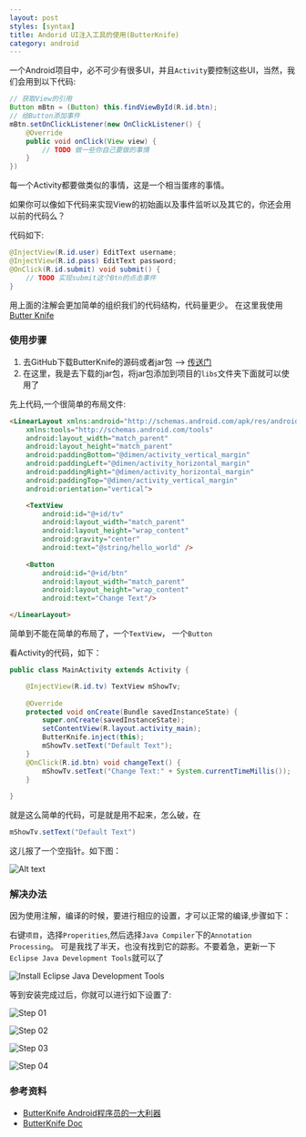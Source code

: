 ```yaml
---
layout: post
styles: [syntax]
title: Andorid UI注入工具的使用(ButterKnife)
category: android
---
```


一个Android项目中，必不可少有很多UI，并且`Activity`要控制这些UI，当然，我们会用到以下代码:

```java
// 获取View的引用
Button mBtn = (Button) this.findViewById(R.id.btn);
// 给Button添加事件
mBtn.setOnClickListener(new OnClickListener() {
    @Override
    public void onClick(View view) {
        // TODO 做一些你自己要做的事情 
    }
})
```

每一个Activity都要做类似的事情，这是一个相当蛋疼的事情。

如果你可以像如下代码来实现View的初始画以及事件监听以及其它的，你还会用以前的代码么？

代码如下:

```java
@InjectView(R.id.user) EditText username;
@InjectView(R.id.pass) EditText password;
@OnClick(R.id.submit) void submit() {
    // TODO 实现submit这个Btn的点击事件
}
```


用上面的注解会更加简单的组织我们的代码结构，代码量更少。
在这里我使用[Butter Knife](http://jakewharton.github.io/butterknife/)

### 使用步骤

1. 去GitHub下载ButterKnife的源码或者jar包  -->  [传送门](https://github.com/JakeWharton/butterknife)
2. 在这里，我是去下载的jar包，将jar包添加到项目的`libs`文件夹下面就可以使用了

先上代码,一个很简单的布局文件:

```html
<LinearLayout xmlns:android="http://schemas.android.com/apk/res/android"
    xmlns:tools="http://schemas.android.com/tools"
    android:layout_width="match_parent"
    android:layout_height="match_parent"
    android:paddingBottom="@dimen/activity_vertical_margin"
    android:paddingLeft="@dimen/activity_horizontal_margin"
    android:paddingRight="@dimen/activity_horizontal_margin"
    android:paddingTop="@dimen/activity_vertical_margin"
    android:orientation="vertical">

    <TextView
        android:id="@+id/tv"
        android:layout_width="match_parent"
        android:layout_height="wrap_content"
        android:gravity="center"
        android:text="@string/hello_world" />
    
    <Button 
        android:id="@+id/btn"
        android:layout_width="match_parent"
        android:layout_height="wrap_content"
        android:text="Change Text"/>

</LinearLayout>
```

简单到不能在简单的布局了，一个`TextView`， 一个`Button`

看Activity的代码，如下：

```java
public class MainActivity extends Activity {

	@InjectView(R.id.tv) TextView mShowTv;
	
	@Override
	protected void onCreate(Bundle savedInstanceState) {
		super.onCreate(savedInstanceState);
		setContentView(R.layout.activity_main);
		ButterKnife.inject(this);
		mShowTv.setText("Default Text");
	}
	@OnClick(R.id.btn) void changeText() {
		mShowTv.setText("Change Text:" + System.currentTimeMillis());
	}
	
}
```

就是这么简单的代码，可是就是用不起来，怎么破，在

```java
mShowTv.setText("Default Text")
```

这儿报了一个空指针。如下图：

![Alt text](http://pinned.github.io/assets/posts/file-2014-11-4/inject_nullpoint.png)

### 解决办法

因为使用注解，编译的时候，要进行相应的设置，才可以正常的编译,步骤如下：

右键`项目`，选择`Properities`,然后选择`Java Compiler`下的`Annotation Processing`。
可是我找了半天，也没有找到它的踪影。不要着急，更新一下`Eclipse Java Development Tools`就可以了

![Install Eclipse Java Development Tools](http://pinned.github.io/assets/posts/file-2014-11-4/install_eclipse_tools.png)

等到安装完成过后，你就可以进行如下设置了:

![Step 01](http://pinned.github.io/assets/posts/file-2014-11-4/eclipse_setting_01.png)

![Step 02](http://pinned.github.io/assets/posts/file-2014-11-4/eclipse_setting_02.png)

![Step 03](http://pinned.github.io/assets/posts/file-2014-11-4/eclipse_setting_03.png)

![Step 04](http://pinned.github.io/assets/posts/file-2014-11-4/eclipse_setting_04.png)

### 参考资料

 + [ButterKnife Android程序员的一大利器](http://www.it165.net/pro/html/201404/12375.html)
 + [ButterKnife Doc](http://jakewharton.github.io/butterknife/)





